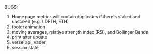 BUGS:

1. Home page metrics will contain duplicates if there's staked and unstaked (e.g. LDETH, ETH)
2. footer animation
3. moving averages, relative strength index (RSI), and Bollinger Bands
4. print after update
5. versel api, vader
6. session state